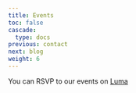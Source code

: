 ```yaml
---
title: Events
toc: false
cascade:
  type: docs
previous: contact
next: blog
weight: 6
---
```

You can RSVP to our events on [Luma](https://lu.ma/sdbitcoiners)
